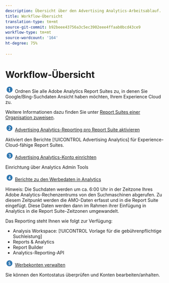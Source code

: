 ```yaml
---
description: Übersicht über den Advertising Analytics-Arbeitsablauf.
title: Workflow-Übersicht
translation-type: tm+mt
source-git-commit: b92beee43756a3c5ec3902eee4ffaab0bcd43ce9
workflow-type: tm+mt
source-wordcount: '164'
ht-degree: 75%

---
```



# Workflow-Übersicht

![](assets/step1_icon.png) Ordnen Sie alle Adobe Analytics Report Suites zu, in denen Sie Google/Bing-Suchdaten Ansicht haben möchten, Ihrem Experience Cloud zu.

Weitere Informationen dazu finden Sie unter [Report Suites einer Organisation zuweisen](https://docs.adobe.com/content/help/de-DE/core-services/interface/about-core-services/report-suite-mapping.html).

![](assets/step2_icon.png) [Advertising Analytics-Reporting pro Report Suite aktivieren](/help/integrate/c-advertising-analytics/c-adanalytics-workflow/aa-provision-rs.md)

Aktiviert den Berichte [!UICONTROL Advertising Analytics] für Experience-Cloud-fähige Report Suites.

![](assets/step3_icon.png) [Advertising Analytics-Konto einrichten](/help/integrate/c-advertising-analytics/c-adanalytics-workflow/aa-create-ad-account.md)

Einrichtung über Analytics Admin Tools

![](assets/step4_icon.png) [Berichte zu den Werbedaten in Analytics](/help/integrate/c-advertising-analytics/c-adanalytics-workflow/aa-report-ad-data-an.md)

Hinweis: Die Suchdaten werden um ca. 6:00 Uhr in der Zeitzone Ihres Adobe Analytics-Rechenzentrums von den Suchmaschinen abgerufen. Zu diesem Zeitpunkt werden die AMO-Daten erfasst und in die Report Suite eingefügt. Diese Daten werden dann im Rahmen ihrer Einfügung in Analytics in die Report Suite-Zeitzonen umgewandelt.

Das Reporting steht Ihnen wie folgt zur Verfügung:

* Analysis Workspace: [!UICONTROL Vorlage für die gebührenpflichtige Suchleistung]
* Reports &amp; Analytics
* Report Builder
* Analytics-Reporting-API

![](assets/step5_icon.png) [Werbekonten verwalten](/help/integrate/c-advertising-analytics/c-adanalytics-workflow/aa-manage-ad-accounts.md)

Sie können den Kontostatus überprüfen und Konten bearbeiten/anhalten.
